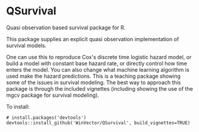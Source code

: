 # QSurvival
Quasi observation based survival package for R.

This package supplies an explicit quasi observation implementation of survival models.

One can use this to reproduce Cox's discrete time logistic hazard model, or build a model with constant base hazard rate, or directly control how time enters the model.  You can also change what machine learning algorithm is used make the hazard predictions.  This is a teaching package showing some of the issues in survival modeling.   The best way to approach this package is through the included vignettes (including showing the use of the mgcv package for survival modeling).

To install:

  
    # install.packages('devtools')
    devtools::install_github('WinVector/QSurvival', build_vignettes=TRUE)
